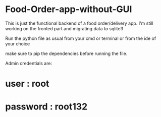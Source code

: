 # Food-Order-app-without-GUI
This is just the functional backend of a food order/delivery app. I'm still working on the fronted part and migrating data to sqlite3

Run the python file as usual from your cmd or terminal or from the ide of your choice

make sure to pip the dependencies before running the file.

Admin credentials are: 

# user : root
# password : root132




